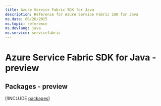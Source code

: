 ```yaml
---
title: Azure Service Fabric SDK for Java
description: Reference for Azure Service Fabric SDK for Java
ms.date: 06/26/2025
ms.topic: reference
ms.devlang: java
ms.service: servicefabric
---
```

# Azure Service Fabric SDK for Java - preview
## Packages - preview
[!INCLUDE [packages](service-fabric-index.md)]